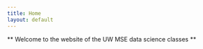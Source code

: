```yaml
---
title: Home
layout: default
---
```


** Welcome to the website of the UW MSE data science classes **
